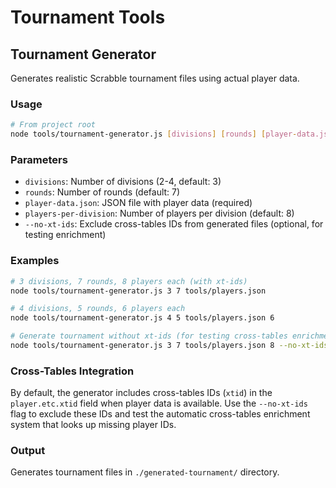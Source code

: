 # Tournament Tools

## Tournament Generator

Generates realistic Scrabble tournament files using actual player data.

### Usage
```bash
# From project root
node tools/tournament-generator.js [divisions] [rounds] [player-data.json] [players-per-division] [--no-xt-ids]
```

### Parameters
- `divisions`: Number of divisions (2-4, default: 3)
- `rounds`: Number of rounds (default: 7)
- `player-data.json`: JSON file with player data (required)
- `players-per-division`: Number of players per division (default: 8)
- `--no-xt-ids`: Exclude cross-tables IDs from generated files (optional, for testing enrichment)

### Examples
```bash
# 3 divisions, 7 rounds, 8 players each (with xt-ids)
node tools/tournament-generator.js 3 7 tools/players.json

# 4 divisions, 5 rounds, 6 players each
node tools/tournament-generator.js 4 5 tools/players.json 6

# Generate tournament without xt-ids (for testing cross-tables enrichment)
node tools/tournament-generator.js 3 7 tools/players.json 8 --no-xt-ids
```

### Cross-Tables Integration
By default, the generator includes cross-tables IDs (`xtid`) in the `player.etc.xtid` field when player data is available. Use the `--no-xt-ids` flag to exclude these IDs and test the automatic cross-tables enrichment system that looks up missing player IDs.

### Output
Generates tournament files in `./generated-tournament/` directory.
